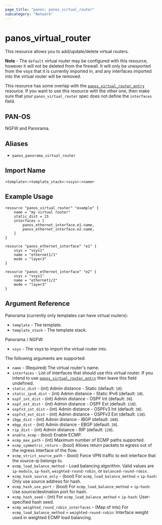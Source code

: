 ```yaml
---
page_title: "panos: panos_virtual_router"
subcategory: "Network"
---
```


# panos_virtual_router

This resource allows you to add/update/delete virtual routers.

**Note** - The `default` virtual router may be configured with this resource,
however it will not be deleted from the firewall.  It will only be unexported
from the vsys that it is currently imported in, and any interfaces imported
into the virtual router will be removed.

This resource has some overlap with the
[`panos_virtual_router_entry`](virtual_router_entry)
resource.  If you want to use this resource with the other one, then make
sure that your `panos_virtual_router` spec does not define the
`interfaces` field.


## PAN-OS

NGFW and Panorama.


## Aliases

* `panos_panorama_virtual_router`


## Import Name

```
<template>:<template_stack>:<vsys>:<name>
```


## Example Usage

```hcl
resource "panos_virtual_router" "example" {
    name = "my virtual router"
    static_dist = 15
    interfaces = [
        panos_ethernet_interface.e1.name,
        panos_ethernet_interface.e2.name,
    ]
}

resource "panos_ethernet_interface" "e1" {
    vsys = "vsys1"
    name = "ethernet1/1"
    mode = "layer3"
}

resource "panos_ethernet_interface" "e2" {
    vsys = "vsys1"
    name = "ethernet1/2"
    mode = "layer3"
}
```

## Argument Reference

Panorama (currently only templates can have virtual routers):

* `template` - The template.
* `template_stack` - The template stack.


Panorama / NGFW:

* `vsys` - The vsys to import the virtual router into.


The following arguments are supported:

* `name` - (Required) The virtual router's name.
* `interfaces` - List of interfaces that should use this virtual
  router.  If you intend to use
  [`panos_virtual_router_entry`](virtual_router_entry.html) then
  leave this field undefined.
* `static_dist` - (int) Admin distance - Static (default: `10`).
* `static_ipv6_dist` - (int) Admin distance - Static IPv6 (default: `10`).
* `ospf_int_dist` - (int) Admin distance - OSPF Int (default: `30`).
* `ospf_ext_dist` - (int) Admin distance - OSPF Ext (default: `110`).
* `ospfv3_int_dist` - (int) Admin distance - OSPFv3 Int (default: `30`).
* `ospfv3_ext_dist` - (int) Admin distance - OSPFv3 Ext (default: `110`).
* `ibgp_dist` - (int) Admin distance - IBGP (default: `200`).
* `ebgp_dist` - (int) Admin distance - EBGP (default: `20`).
* `rip_dist` - (int) Admin distance - RIP (default: `120`).
* `enable_ecmp` - (bool) Enable ECMP.
* `ecmp_max_path` - (int) Maximum number of ECMP paths supported.
* `ecmp_symmetric_return` - (bool) Allows return packets to egress out
  of the ingress interface of the flow.
* `ecmp_strict_source_path` - (bool) Force VPN traffic to exit interface
  that the source-ip belongs to.
* `ecmp_load_balance_method` - Load balancing algorithm.  Valid
  values are `ip-modulo`, `ip-hash`, `weighted-round-robin`, or
  `balanced-round-robin`.
* `ecmp_hash_source_only` - (bool) For `ecmp_load_balance_method` = `ip-hash`:
  Only use source address for hash.
* `ecmp_hash_use_port` - (bool) For `ecmp_load_balance_method` = `ip-hash`:
  Use source/destination port for hash.
* `ecmp_hash_seed` - (int) For `ecmp_load_balance_method` = `ip-hash`:
  User-specified hash seed.
* `ecmp_weighted_round_robin_interfaces` - (Map of ints) For `ecmp_load_balance_method` =
  `weighted-round-robin`: Interface weight used in weighted ECMP load balancing.
